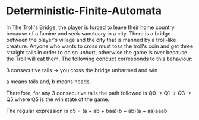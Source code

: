# Deterministic-Finite-Automata

In The Troll's Bridge, the player is forced to leave their home country because of a famine and seek sanctuary in a city. There is a bridge between the player's village and the city that is manned by a troll-like creature. Anyone who wants to cross must toss the troll's coin and get three straight tails in order to do so unhurt, otherwise the game is over because the Troll will eat them. The following conduct corresponds to this behaviour:

3 consecutive tails → you cross the bridge unharmed and win

a means tails and,
b means heads.

Therefore, for any 3 consecutive tails the path followed is Q0 → Q1 → Q3 → Q5 where Q5 is the win state of the game. 


The regular expression is q5 = (a + ab + baa)(b + ab)(a + aa)aaab
